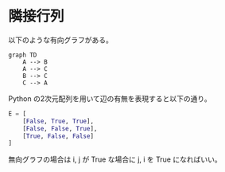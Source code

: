# 隣接行列

以下のような有向グラフがある。

```mermaid
graph TD
    A --> B
    A --> C
    B --> C
    C --> A
```

Python の2次元配列を用いて辺の有無を表現すると以下の通り。

```python
E = [
    [False, True, True],
    [False, False, True],
    [True, False, False]
]
```

無向グラフの場合は i, j が True な場合に j, i を True になればいい。
